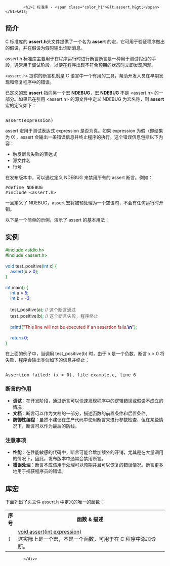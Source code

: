 <!DOCTYPE html>
<html lang="zh-CN">
<head>
<meta charset="UTF-8">
<title>C 标准库 - <assert.h></title>
</head>
<body>
<div class="article-intro" id="content">
			
			<h1>C 标准库 - <span class="color_h1">&lt;assert.h&gt;</span></h1>&#13;
&#13;
<h2>简介</h2>&#13;
<p>C 标准库的 <b>assert.h</b>头文件提供了一个名为 <b>assert</b> 的宏，它可用于验证程序做出的假设，并在假设为假时输出诊断消息。</p><p>&#13;
assert.h 标准库主要用于在程序运行时进行断言断言是一种用于测试假设的手段，通常用于调试阶段，以便在程序出现不符合预期的状态时立即发现问题。</p>&#13;
<p><code>&lt;assert.h&gt;</code> 提供的断言机制是 C 语言中一个有用的工具，帮助开发人员在早期发现和修复程序中的错误。</p>&#13;
<p>已定义的宏 <b>assert</b> 指向另一个宏 <b>NDEBUG</b>，宏 <b>NDEBUG</b> 不是 &lt;assert.h&gt; 的一部分。如果已在引用 &lt;assert.h&gt; 的源文件中定义 NDEBUG 为宏名称，则 <b>assert</b> 宏的定义如下：</p>&#13;
<pre>&#13;
assert(expression)&#13;
</pre>&#13;
<p>assert 宏用于测试表达式 expression 是否为真。如果 expression 为假（即结果为 0），assert 会输出一条错误信息并终止程序的执行。这个错误信息包括以下内容：</p>&#13;
<ul><li>触发断言失败的表达式</li><li>源文件名</li><li>行号</li></ul><p>&#13;
在发布版本中，可以通过定义 NDEBUG 来禁用所有的 assert 断言。例如：</p>&#13;
&#13;
<pre>#define NDEBUG&#13;
#include &lt;assert.h&gt;</pre>&#13;
<p>一旦定义了 NDEBUG，assert 宏将被预处理为一个空语句，不会有任何运行时开销。</p>&#13;
<p>以下是一个简单的示例，演示了 assert 的基本用法：</p>&#13;
&#13;
<div class="example"><h2 class="example">实例</h2> <div class="example_code">
<span style="color: #060;">#include &lt;stdio.h&gt;</span><br/>
<span style="color: #060;">#include &lt;assert.h&gt;</span><br/>
<br/>
<span style="color: #05a;">void</span> test_positive<span style="color: #008000;">(</span><span style="color: #05a;">int</span> x<span style="color: #008000;">)</span> <span style="color: #008000;">{</span><br/>
    <span style="color: #05a;">assert</span><span style="color: #008000;">(</span>x <span style="color: #000080;">&gt;</span> <span style="color: #0000dd;">0</span><span style="color: #008000;">)</span><span style="color: #008080;">;</span><br/>
<span style="color: #008000;">}</span><br/>
<br/>
<span style="color: #05a;">int</span> main<span style="color: #008000;">(</span><span style="color: #008000;">)</span> <span style="color: #008000;">{</span><br/>
    <span style="color: #05a;">int</span> a <span style="color: #000080;">=</span> <span style="color: #0000dd;">5</span><span style="color: #008080;">;</span><br/>
    <span style="color: #05a;">int</span> b <span style="color: #000080;">=</span> <span style="color: #000040;">-</span><span style="color: #0000dd;">3</span><span style="color: #008080;">;</span><br/>
<br/>
    test_positive<span style="color: #008000;">(</span>a<span style="color: #008000;">)</span><span style="color: #008080;">;</span> <span style="color: #666666;">// 这个断言通过</span><br/>
    test_positive<span style="color: #008000;">(</span>b<span style="color: #008000;">)</span><span style="color: #008080;">;</span> <span style="color: #666666;">// 这个断言失败，程序终止</span><br/>
<br/>
    <span style="color: #05a;">printf</span><span style="color: #008000;">(</span><span style="color: #a11;">"This line will not be executed if an assertion fails.<span style="color: #000099; font-weight: bold;">\n</span>"</span><span style="color: #008000;">)</span><span style="color: #008080;">;</span><br/>
<br/>
    <span style="color: #05a;">return</span> <span style="color: #0000dd;">0</span><span style="color: #008080;">;</span><br/>
<span style="color: #008000;">}</span><br/>
</div></div>&#13;
<p>在上面的例子中，当调用 test_positive(b) 时，由于 b 是一个负数，断言 x &gt; 0 将失败，程序会输出类似如下的信息并终止：</p>&#13;
<pre>&#13;
Assertion failed: (x &gt; 0), file example.c, line 6</pre>&#13;
<h3>断言的作用</h3>&#13;
<ul><li><strong>调试</strong>：在开发阶段，通过断言可以快速发现程序中的逻辑错误或假设不成立的情况。</li><li><strong>文档</strong>：断言可以作为文档的一部分，描述函数的前置条件和后置条件。</li><li><strong>防御性编程</strong>：虽然不建议在生产代码中使用断言来进行参数检查，但在某些情况下，断言可以作为最后的防线。</li></ul>&#13;
&#13;
<h3>注意事项</h3>&#13;
<ul><li><strong>性能</strong>：在性能敏感的代码中，断言可能会增加额外的开销，尤其是在大量调用的情况下。因此，发布版本中通常会禁用断言。</li><li><strong>错误处理</strong>：断言不应该用于处理可以预期并且可以恢复的错误情况。断言更多地用于捕获程序员的错误。</li></ul>&#13;
<h2>库宏</h2>&#13;
<p>下面列出了头文件 assert.h 中定义的唯一的函数：</p>&#13;
<table class="reference notranslate">&#13;
<tr><th style="width:5%">序号</th><th>函数 &amp; 描述</th></tr>&#13;
<tr><td>1</td><td><a href="c-macro-assert.html">void assert(int expression)</a><br/>这实际上是一个宏，不是一个函数，可用于在 C 程序中添加诊断。</td></tr>&#13;
</table>&#13;
			<!-- 其他扩展 -->
						
			</div>
			
		
</body>
</html>